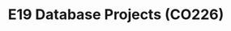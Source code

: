 ---
layout: project_batch
title: E19 Database Projects (CO226)
permalink: /co226/e19/
has_children: true
parent: Database Projects (CO226)
batch: e19
code: co226

readmore: "#"

search_exclude: true
default_thumb_image: /data/categories/co226/thumbnail.jpg
description: This section contains projects conducted as a partial requirement to complete the course CO226 - Database Systems. Usually, these projects are conducted by groups of 3 students. The course focuses on database systems and students are required to develop a database management system for the project
---